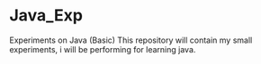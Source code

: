 Java_Exp
========

Experiments on Java (Basic)
This repository will contain my small experiments, i will be performing for learning java.
